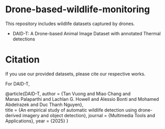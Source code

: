 # Drone-based-wildlife-monitoring
This repository includes wildlife datasets captured by drones.

- DAID-T: A Drone-based Animal Image Dataset with annotated Thermal detections

# Citation
If you use our provided datasets, please cite our respective works.

For DAID-T,

  @article{DAID-T,
    author       = {Tan Vuong and 
                      Miao Chang and                     
                      Manas Palaparthi and 
                      Lachlan G. Howell and 
                      Alessio Bonti and 
                      Mohamed Abdelrazek and 
                      Duc Thanh Nguyen},      
        title        = {An empirical study of automatic wildlife detection using drone-derived imagery and object detection}, 
        journal      = {Multimedia Tools and Applications},
        year         = {2025} 
    }
